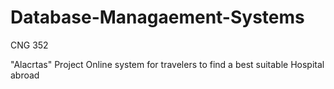 # Database-Managaement-Systems
CNG 352

"Alacrtas" Project
Online system for travelers to find a best suitable Hospital abroad
